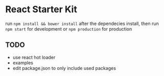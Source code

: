 React Starter Kit
=================

run `npm install && bower install`
after the dependecies install, then run `npm start` for development or `npm production` for production

TODO
-----
* use react hot loader
* examples
* edit package.json to only include used packages